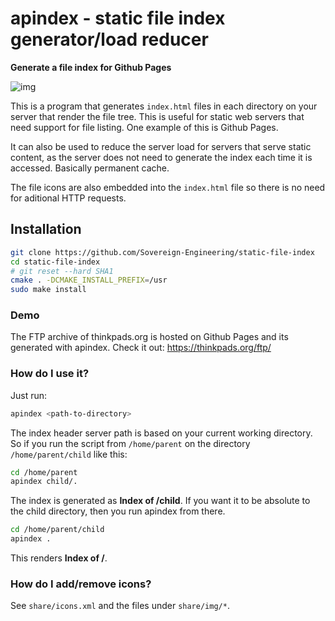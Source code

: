 # apindex - static file index generator/load reducer

__Generate a file index for Github Pages__

![img](https://i.imgur.com/jyZPglj.png)

This is a program that generates `index.html` files in each directory on your server that render the file tree. This is useful for static web servers that need support for file listing. One example of this is Github Pages.

It can also be used to reduce the server load for servers that serve static content, as the server does not need to generate the index each time it is accessed. Basically permanent cache.

The file icons are also embedded into the `index.html` file so there is no need for aditional HTTP requests.

## Installation

```sh
git clone https://github.com/Sovereign-Engineering/static-file-index
cd static-file-index
# git reset --hard SHA1
cmake . -DCMAKE_INSTALL_PREFIX=/usr
sudo make install
```

### Demo

The FTP archive of thinkpads.org is hosted on Github Pages and its generated with apindex.
Check it out: https://thinkpads.org/ftp/

### How do I use it?

Just run:

```sh
apindex <path-to-directory>
```

The index header server path is based on your current working directory. So if you run the script from `/home/parent` on the directory `/home/parent/child` like this:

```sh
cd /home/parent
apindex child/.
```

The index is generated as __Index of /child__.
If you want it to be absolute to the child directory, then you run apindex from there.

```sh
cd /home/parent/child
apindex .
```

This renders __Index of /__.

### How do I add/remove icons?

See `share/icons.xml` and the files under `share/img/*`.
